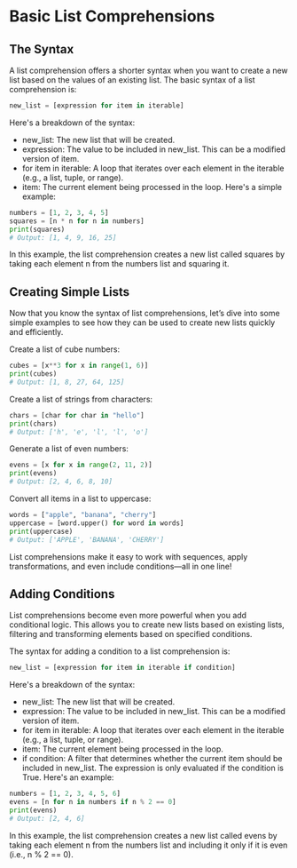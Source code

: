 # Basic List Comprehensions

## The Syntax
A list comprehension offers a shorter syntax when you want to create a new list based on the values of an existing list. The basic syntax of a list comprehension is:
```python
new_list = [expression for item in iterable]
```
Here's a breakdown of the syntax:

- new_list: The new list that will be created.
- expression: The value to be included in new_list. This can be a modified version of item.
- for item in iterable: A loop that iterates over each element in the iterable (e.g., a list, tuple, or range).
- item: The current element being processed in the loop.
Here's a simple example:
```python
numbers = [1, 2, 3, 4, 5]
squares = [n * n for n in numbers]
print(squares)
# Output: [1, 4, 9, 16, 25]
```
In this example, the list comprehension creates a new list called squares by taking each element n from the numbers list and squaring it.

## Creating Simple Lists

Now that you know the syntax of list comprehensions, let’s dive into some simple examples to see how they can be used to create new lists quickly and efficiently.

Create a list of cube numbers:
```python
cubes = [x**3 for x in range(1, 6)]
print(cubes)
# Output: [1, 8, 27, 64, 125]
```
Create a list of strings from characters:
```python
chars = [char for char in "hello"]
print(chars)
# Output: ['h', 'e', 'l', 'l', 'o']
```
Generate a list of even numbers:
```python
evens = [x for x in range(2, 11, 2)]
print(evens)
# Output: [2, 4, 6, 8, 10]
```
Convert all items in a list to uppercase:
```python
words = ["apple", "banana", "cherry"]
uppercase = [word.upper() for word in words]
print(uppercase)
# Output: ['APPLE', 'BANANA', 'CHERRY']
```
List comprehensions make it easy to work with sequences, apply transformations, and even include conditions—all in one line!

## Adding Conditions
List comprehensions become even more powerful when you add conditional logic. This allows you to create new lists based on existing lists, filtering and transforming elements based on specified conditions.

The syntax for adding a condition to a list comprehension is:
```python
new_list = [expression for item in iterable if condition]
```
Here's a breakdown of the syntax:

- new_list: The new list that will be created.
- expression: The value to be included in new_list. This can be a modified version of item.
- for item in iterable: A loop that iterates over each element in the iterable (e.g., a list, tuple, or range).
- item: The current element being processed in the loop.
- if condition: A filter that determines whether the current item should be included in new_list. The expression is only evaluated if the condition is True.
Here's an example:
```python
numbers = [1, 2, 3, 4, 5, 6]
evens = [n for n in numbers if n % 2 == 0]
print(evens)
# Output: [2, 4, 6]
```
In this example, the list comprehension creates a new list called evens by taking each element n from the numbers list and including it only if it is even (i.e., n % 2 == 0).
